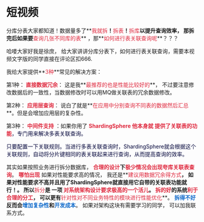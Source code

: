 # 短视频

分库分表大家都知道！数据量多了**<font style="color:#DF2A3F;">我就拆</font>**！**<font style="color:#DF2A3F;">拆表</font>**！**<font style="color:#DF2A3F;">拆库</font>**以提升查询效率， 那拆完后如果要**<font style="color:#DF2A3F;">查询几张不同库的表</font>**  ，那**<font style="color:#DF2A3F;">如何进行表关联查询呢</font>**？？？



哈喽大家好我是徐庶， 给大家讲讲分库分表下，如何进行表关联查询，需要本视频文字版的同学直接在评论区扣666.



我给大家提供**<font style="color:#DF2A3F;">3种</font>**常见的解决方案：



第1种：**<font style="color:#DF2A3F;">  直接数据冗余</font>**： 这是我**<font style="color:#DF2A3F;">最推荐的也是性能比较好的</font>**，  不过要注意修改数据后的一致性，当数据修改时可以用MQ做关联表的冗余数据修改。

第2种： **<font style="color:#DF2A3F;"> 应用层查询</font>**：  说白了就是**<font style="color:#DF2A3F;">在应用中分别查询不同表的数据然后汇总</font>**。但是会增加应用层的复杂性。  

第3种： **<font style="color:#DF2A3F;">中间件支持</font>**  ：如果你用了 **<font style="color:#DF2A3F;">ShardingSphere 他本身就 提供了关联表的功能</font>**<font style="color:rgb(5, 7, 59);background-color:rgb(253, 253, 254);">，专门用来解决多表关联查询。</font>

<font style="color:rgb(5, 7, 59);background-color:rgb(253, 253, 254);"> 只要配置一下关联规则。当进行多表关联查询时，ShardingSphere就会根据这个关联规则，自动将分片键相同的表关联起来进行查询，从而提高查询的效率。</font>

 



其实如果按照业务进行拆分数据库，  **<font style="color:#DF2A3F;">合理的设计</font>**下**<font style="color:#DF2A3F;">极少情况会出现夸库关联表查询</font>**。  **<font style="color:#DF2A3F;">哪怕出现</font>** 如果对性能要求高的情况， 我还是**<font style="color:#DF2A3F;">建议用数据冗余得方式</font>**，  如果对性能要求不高并且用了ShardingSphere就直接用它自带的关联表功能就行！。      所以**<font style="color:#DF2A3F;">拆分</font>**是 一项  **<font style="color:#DF2A3F;">对系统架构设计要求极高的一个活儿</font>**。  **<font style="color:#DF2A3F;">拆的好</font>**的系统**<font style="color:#DF2A3F;">利于合理的分工</font>**， 可以更有**<font style="color:#DF2A3F;">针对性对不同业务特性的模块进行性能优化</font>**。   **<font style="color:#0C68CA;">拆得不好</font>**反而会**<font style="color:#0C68CA;">增加复杂性</font>**和**<font style="color:#0C68CA;">开发成本</font>**。  如果对架构这块有需要学习的同学， 可以加我联系方式。

